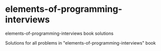 # elements-of-programming-interviews
elements-of-programming-interviews book solutions

Solutions for all problems in "elements-of-programming-interviews" book
